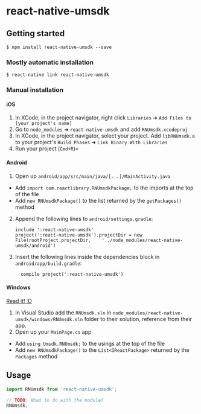 
# react-native-umsdk

## Getting started

`$ npm install react-native-umsdk --save`

### Mostly automatic installation

`$ react-native link react-native-umsdk`

### Manual installation


#### iOS

1. In XCode, in the project navigator, right click `Libraries` ➜ `Add Files to [your project's name]`
2. Go to `node_modules` ➜ `react-native-umsdk` and add `RNUmsdk.xcodeproj`
3. In XCode, in the project navigator, select your project. Add `libRNUmsdk.a` to your project's `Build Phases` ➜ `Link Binary With Libraries`
4. Run your project (`Cmd+R`)<

#### Android

1. Open up `android/app/src/main/java/[...]/MainActivity.java`
  - Add `import com.reactlibrary.RNUmsdkPackage;` to the imports at the top of the file
  - Add `new RNUmsdkPackage()` to the list returned by the `getPackages()` method
2. Append the following lines to `android/settings.gradle`:
  	```
  	include ':react-native-umsdk'
  	project(':react-native-umsdk').projectDir = new File(rootProject.projectDir, 	'../node_modules/react-native-umsdk/android')
  	```
3. Insert the following lines inside the dependencies block in `android/app/build.gradle`:
  	```
      compile project(':react-native-umsdk')
  	```

#### Windows
[Read it! :D](https://github.com/ReactWindows/react-native)

1. In Visual Studio add the `RNUmsdk.sln` in `node_modules/react-native-umsdk/windows/RNUmsdk.sln` folder to their solution, reference from their app.
2. Open up your `MainPage.cs` app
  - Add `using Umsdk.RNUmsdk;` to the usings at the top of the file
  - Add `new RNUmsdkPackage()` to the `List<IReactPackage>` returned by the `Packages` method


## Usage
```javascript
import RNUmsdk from 'react-native-umsdk';

// TODO: What to do with the module?
RNUmsdk;
```
  